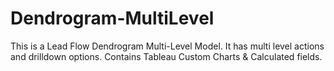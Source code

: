 # Dendrogram-MultiLevel
This is a Lead Flow Dendrogram Multi-Level Model. It has multi level actions and drilldown options. Contains Tableau Custom Charts &amp; Calculated fields.
